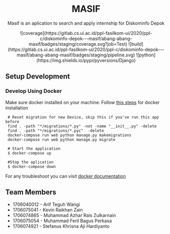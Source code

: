 <div align="center">
	<h1>MASIF</h1>
	<p>Masif is an aplication to search and apply internship for Diskominfo Depok</p>
</div>

<div align="center">
![coverage](https://gitlab.cs.ui.ac.id/ppl-fasilkom-ui/2020/ppl-c/diskominfo-depok---masif/abang-abang-masif/badges/staging/coverage.svg?job=Test)
![build](https://gitlab.cs.ui.ac.id/ppl-fasilkom-ui/2020/ppl-c/diskominfo-depok---masif/abang-abang-masif/badges/staging/pipeline.svg)
![python](https://img.shields.io/pypi/pyversions/Django)
</div>

## Setup Development

### Develop Using Docker

Make sure docker installed on your machine. Follow [this steps](https://docs.docker.com/install/) 
for docker installation
   
  ```shell
   # Reset migration for new Device, skip this if you've run this app before
   find . -path "*/migrations/*.py" -not -name "__init__.py" -delete
   find . -path "*/migrations/*.pyc"  -delete
   docker-compose run web python manage.py makemigrations
   docker-compose run web python manage.py migrate
  
   # Start the application
   $ docker-compose up
   
   #Stop the aplication
   $ docker-compose down
   ```

For any troubleshoot you can visit [docker documentation](https://docs.docker.com/)


## Team Members
* 1706040012 - Arif Teguh Wangi
* 1706075041 - Kevin Raikhan Zain
* 1706074865 - Muhammad Azhar Rais Zulkarnain
* 1706075054 - Muhammad Feril Bagus Perkasa
* 1706074921 - Stefanus Khrisna Aji Hardiyanto